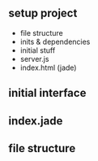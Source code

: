 ## setup project
- file structure
- inits & dependencies
- initial stuff
 - server.js
 - index.html (jade)

## initial interface 



## index.jade


## file structure